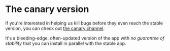 
# The canary version

If you're interested in helping us kill bugs before they even reach the stable
version, you can check out [the canary
channel](../hacking/continuous-deployment.md#the-canary-channel).

It's a bleeding-edge, often-updated version of the app with *no guarantee of
stability* that you can install in parallel with the stable app.
